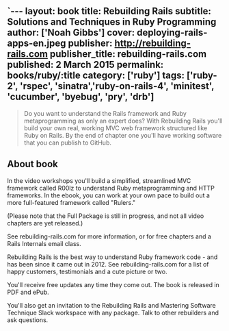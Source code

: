 `---
layout: book
title: Rebuilding Rails
subtitle: Solutions and Techniques in Ruby Programming
author: ['Noah Gibbs']
cover: deploying-rails-apps-en.jpeg
publisher: http://rebuilding-rails.com
publisher_title: rebuilding-rails.com 
published: 2 March 2015
permalink: books/ruby/:title
category: ['ruby']
tags: ['ruby-2', 'rspec', 'sinatra','ruby-on-rails-4', 'minitest', 'cucumber', 'byebug', 'pry', 'drb']
---


>  Do you want to understand the Rails framework and Ruby metaprogramming as only an expert does?
> With Rebuilding Rails you'll build your own real, working MVC web framework structured like Ruby on Rails. By the end of chapter one you'll have working software that you can publish to GitHub.



## About book

In the video workshops you'll build a simplified, streamlined MVC framework called R00lz to understand Ruby metaprogramming and HTTP frameworks. In the ebook, you can work at your own pace to build out a more full-featured framework called "Rulers."

(Please note that the Full Package is still in progress, and not all video chapters are yet released.)

See rebuilding-rails.com for more information, or for free chapters and a Rails Internals email class.

Rebuilding Rails is the best way to understand Ruby framework code - and has been since it came out in 2012. See rebuilding-rails.com for a list of happy customers, testimonials and a cute picture or two.

You'll receive free updates any time they come out. The book is released in PDF and ePub.

You'll also get an invitation to the Rebuilding Rails and Mastering Software Technique Slack workspace with any package. Talk to other rebuilders and ask questions.